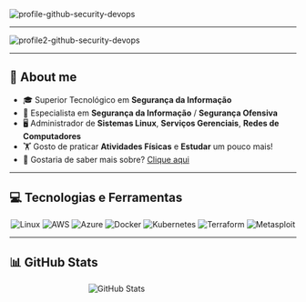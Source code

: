   ![profile-github-security-devops](https://github.com/user-attachments/assets/3a2ba6a5-bd60-4abd-bf73-944451a0f705)

---
  ![profile2-github-security-devops](https://github.com/user-attachments/assets/a61b0690-38fe-4e37-9862-c363728361fc)


---

## 📝 About me
- 🎓 Superior Tecnológico em **Segurança da Informação**
- 🔐 Especialista em **Segurança da Informação** / **Segurança Ofensiva**
- 🖥️ Administrador de **Sistemas Linux**, **Serviços Gerenciais**, **Redes de Computadores**
- 🏋️ Gosto de praticar **Atividades Físicas** e **Estudar** um pouco mais!
- 🤔 Gostaria de saber mais sobre? [Clique aqui](#)

---

## 💻 Tecnologias e Ferramentas

<p align="center">
  <img src="https://img.shields.io/badge/Linux-FCC624?style=for-the-badge&logo=linux&logoColor=black" alt="Linux">
  <img src="https://img.shields.io/badge/AWS-232F3E?style=for-the-badge&logo=amazon-aws&logoColor=white" alt="AWS">
  <img src="https://img.shields.io/badge/Azure-0078D4?style=for-the-badge&logo=microsoft-azure&logoColor=white" alt="Azure">
  <img src="https://img.shields.io/badge/Docker-2496ED?style=for-the-badge&logo=docker&logoColor=white" alt="Docker">
  <img src="https://img.shields.io/badge/Kubernetes-326CE5?style=for-the-badge&logo=kubernetes&logoColor=white" alt="Kubernetes">
  <img src="https://img.shields.io/badge/Terraform-623CE4?style=for-the-badge&logo=terraform&logoColor=white" alt="Terraform">
  <img src="https://img.shields.io/badge/Metasploit-0091EA?style=for-the-badge&logo=metasploit&logoColor=white" alt="Metasploit">
</p>

---

## 📊 GitHub Stats

<p align="center">
  <div style="display: flex; justify-content: center; gap: 20px; width: 100%;">
    <img src="https://github-readme-stats.vercel.app/api?username=guicsmts&show_icons=true&theme=radical" alt="GitHub Stats" style="flex: 1; max-width: 45%;">
    <img src="https://github-readme-stats.vercel.app/api/top-langs/?username=guicsmts&layout=compact&theme=radical" alt="Top Langs" style="flex
